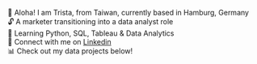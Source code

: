
🐲 Aloha! I am Trista, from Taiwan, currently based in Hamburg, Germany    
🔓 A marketer transitioning into a data analyst role          
🌱 Learning Python, SQL, Tableau & Data Analytics     
🤝 Connect with me on [Linkedin](https://www.linkedin.com/in/trista-tiwen-kuo)    
📊 Check out my data projects below!      
